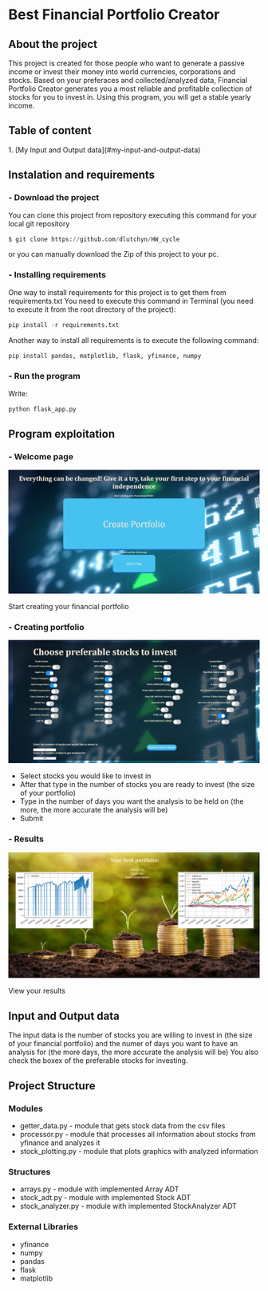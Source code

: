 <h1>Best Financial Portfolio Creator</h1>

<h2> About the project</h2>
This project is created for those people who want to generate a passive income
or invest their money into world currencies, corporations and stocks. Based on your preferaces and 
collected/analyzed data, Financial Portfolio Creator generates you a most reliable and profitable 
collection of stocks for you to invest in. Using this program, you will get a stable yearly income.

<h2>Table of content</h2>
1. [My Input and Output data](#my-input-and-output-data)

<h2>Instalation and requirements</h2>

<h3> - Download the project</h3>
You can clone this project from repository executing this command for your local git repository

```python 
$ git clone https://github.com/dlutchyn/HW_cycle
```
or you can manually download the Zip of this project to your pc.

<h3> - Installing requirements</h3>
One way to install requirements for this project is to get them from requirements.txt
You need to execute this command in Terminal (you need to execute it from the root directory of the project):

```python
pip install -r requirements.txt
```
Another way to install all requirements is to execute the following command:

```python 
pip install pandas, matplotlib, flask, yfinance, numpy
```
<h3> - Run the program</h3>
Write:

```python
python flask_app.py
```

<h2>Program exploitation</h2>
<h3> - Welcome page</h3>

![](/static/images/welcome.png)

Start creating your financial portfolio

<h3> - Creating portfolio</h3>

![](/static/images/stock.png)

- Select stocks you would like to invest in
- After that type in the number of stocks you are ready to invest (the size of your portfolio)
- Type in the number of days you want the analysis to be held on 
(the more, the more accurate the analysis will be)
- Submit

<h3> - Results</h3>

![](/static/images/result.png)

View your results

## Input and Output data
The input data is the number of stocks you are willing to invest in (the size of your financial portfolio)
and the numer of days you want to have an analysis for (the more days, the more accurate the analysis will be)
You also check the boxex of the preferable stocks for investing.

<h2>Project Structure</h2>
<h3>Modules</h3>

* getter_data.py - module that gets stock data from the csv files 
* processor.py - module that processes all information about stocks from yfinance and analyzes it
* stock_plotting.py - module that plots graphics with analyzed information

<h3>Structures</h3>

* arrays.py - module with implemented Array ADT
* stock_adt.py - module with implemented Stock ADT
* stock_analyzer.py - module with implemented StockAnalyzer ADT

<h3>External Libraries</h3>

* yfinance
* numpy
* pandas
* flask
* matplotlib


